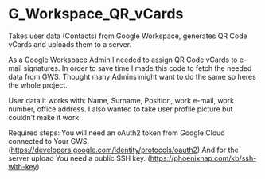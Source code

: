 # G_Workspace_QR_vCards
Takes user data (Contacts) from Google Workspace, generates QR Code vCards and uploads them to a server.

As a Google Workspace Admin I needed to assign QR Code vCards to e-mail signatures. In order to save time I made this code to fetch the needed data from GWS.
Thought many Admins might want to do the same so heres the whole project.

User data it works with: Name, Surname, Position, work e-mail, work number, office address. I also wanted to take user profile picture but couldn't make it work.

Required steps:
You will need an oAuth2 token from Google Cloud connected to Your GWS. (https://developers.google.com/identity/protocols/oauth2)
And for the server upload You need a public SSH key. (https://phoenixnap.com/kb/ssh-with-key)
